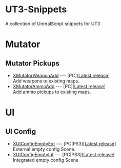 # UT3-Snippets
A collection of UnrealScript snippets for UT3

# Mutator

## Mutator Pickups

* [XMutatorWeaponAdd](https://github.com/RattleSN4K3/UT3-Snippet-Mutator-Weapons-AddNew) --- [PC][[Latest release](https://github.com/RattleSN4K3/UT3-Snippet-Mutator-Weapons-AddNew/releases/latest)]  
  Add weapons to existing maps.
* [XMutatorAmmoAdd](https://github.com/RattleSN4K3/UT3-Snippet-Mutator-Ammos-AddNew) --- [PC][[Latest release](https://github.com/RattleSN4K3/UT3-Snippet-Mutator-Ammos-AddNew/releases/latest)]         
  Add ammo pickups to existing maps.

# UI

## UI Config

* [XUIConfigEmptyExt](https://github.com/RattleSN4K3/UT3-Snippet-UI-ConfigSceneEmpty-External) --- [PC|PS3][[Latest release](https://github.com/RattleSN4K3/UT3-Snippet-UI-ConfigSceneEmpty-External/releases/latest)]  
  External empty config Scene.
* [XUIConfigEmptyInt](https://github.com/RattleSN4K3/UT3-Snippet-UI-ConfigSceneEmpty-Integrated) --- [PC|PS3][[Latest release](https://github.com/RattleSN4K3/UT3-Snippet-UI-ConfigSceneEmpty-Integrated/releases/latest)]  
  Integrated empty config Scene
